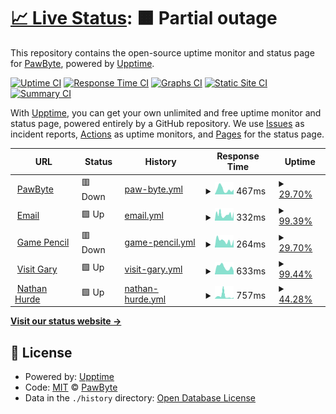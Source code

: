 # [📈 Live Status](https://uptime.pawbyte.com): <!--live status--> **🟧 Partial outage**

This repository contains the open-source uptime monitor and status page for [PawByte](http://www.pawbyte.com), powered by [Upptime](https://github.com/upptime/upptime).

[![Uptime CI](https://github.com/pawbyte/uptime/workflows/Uptime%20CI/badge.svg)](https://github.com/pawbyte/uptime/actions?query=workflow%3A%22Uptime+CI%22)
[![Response Time CI](https://github.com/pawbyte/uptime/workflows/Response%20Time%20CI/badge.svg)](https://github.com/pawbyte/uptime/actions?query=workflow%3A%22Response+Time+CI%22)
[![Graphs CI](https://github.com/pawbyte/uptime/workflows/Graphs%20CI/badge.svg)](https://github.com/pawbyte/uptime/actions?query=workflow%3A%22Graphs+CI%22)
[![Static Site CI](https://github.com/pawbyte/uptime/workflows/Static%20Site%20CI/badge.svg)](https://github.com/pawbyte/uptime/actions?query=workflow%3A%22Static+Site+CI%22)
[![Summary CI](https://github.com/pawbyte/uptime/workflows/Summary%20CI/badge.svg)](https://github.com/pawbyte/uptime/actions?query=workflow%3A%22Summary+CI%22)

With [Upptime](https://upptime.js.org), you can get your own unlimited and free uptime monitor and status page, powered entirely by a GitHub repository. We use [Issues](https://github.com/pawbyte/uptime/issues) as incident reports, [Actions](https://github.com/pawbyte/uptime/actions) as uptime monitors, and [Pages](https://uptime.pawbyte.com) for the status page.

<!--start: status pages-->
<!-- This summary is generated by Upptime (https://github.com/upptime/upptime) -->
<!-- Do not edit this manually, your changes will be overwritten -->
<!-- prettier-ignore -->
| URL | Status | History | Response Time | Uptime |
| --- | ------ | ------- | ------------- | ------ |
| <img alt="" src="https://icons.duckduckgo.com/ip3/pawbyte.com.ico" height="13"> [PawByte](https://pawbyte.com) | 🟥 Down | [paw-byte.yml](https://github.com/pawbyte/uptime/commits/HEAD/history/paw-byte.yml) | <details><summary><img alt="Response time graph" src="./graphs/paw-byte/response-time-week.png" height="20"> 467ms</summary><br><a href="https://uptime.pawbyte.com/history/paw-byte"><img alt="Response time 1247" src="https://img.shields.io/endpoint?url=https%3A%2F%2Fraw.githubusercontent.com%2Fpawbyte%2Fuptime%2FHEAD%2Fapi%2Fpaw-byte%2Fresponse-time.json"></a><br><a href="https://uptime.pawbyte.com/history/paw-byte"><img alt="24-hour response time 446" src="https://img.shields.io/endpoint?url=https%3A%2F%2Fraw.githubusercontent.com%2Fpawbyte%2Fuptime%2FHEAD%2Fapi%2Fpaw-byte%2Fresponse-time-day.json"></a><br><a href="https://uptime.pawbyte.com/history/paw-byte"><img alt="7-day response time 467" src="https://img.shields.io/endpoint?url=https%3A%2F%2Fraw.githubusercontent.com%2Fpawbyte%2Fuptime%2FHEAD%2Fapi%2Fpaw-byte%2Fresponse-time-week.json"></a><br><a href="https://uptime.pawbyte.com/history/paw-byte"><img alt="30-day response time 1247" src="https://img.shields.io/endpoint?url=https%3A%2F%2Fraw.githubusercontent.com%2Fpawbyte%2Fuptime%2FHEAD%2Fapi%2Fpaw-byte%2Fresponse-time-month.json"></a><br><a href="https://uptime.pawbyte.com/history/paw-byte"><img alt="1-year response time 1247" src="https://img.shields.io/endpoint?url=https%3A%2F%2Fraw.githubusercontent.com%2Fpawbyte%2Fuptime%2FHEAD%2Fapi%2Fpaw-byte%2Fresponse-time-year.json"></a></details> | <details><summary><a href="https://uptime.pawbyte.com/history/paw-byte">29.70%</a></summary><a href="https://uptime.pawbyte.com/history/paw-byte"><img alt="All-time uptime 83.93%" src="https://img.shields.io/endpoint?url=https%3A%2F%2Fraw.githubusercontent.com%2Fpawbyte%2Fuptime%2FHEAD%2Fapi%2Fpaw-byte%2Fuptime.json"></a><br><a href="https://uptime.pawbyte.com/history/paw-byte"><img alt="24-hour uptime 0.00%" src="https://img.shields.io/endpoint?url=https%3A%2F%2Fraw.githubusercontent.com%2Fpawbyte%2Fuptime%2FHEAD%2Fapi%2Fpaw-byte%2Fuptime-day.json"></a><br><a href="https://uptime.pawbyte.com/history/paw-byte"><img alt="7-day uptime 29.70%" src="https://img.shields.io/endpoint?url=https%3A%2F%2Fraw.githubusercontent.com%2Fpawbyte%2Fuptime%2FHEAD%2Fapi%2Fpaw-byte%2Fuptime-week.json"></a><br><a href="https://uptime.pawbyte.com/history/paw-byte"><img alt="30-day uptime 83.68%" src="https://img.shields.io/endpoint?url=https%3A%2F%2Fraw.githubusercontent.com%2Fpawbyte%2Fuptime%2FHEAD%2Fapi%2Fpaw-byte%2Fuptime-month.json"></a><br><a href="https://uptime.pawbyte.com/history/paw-byte"><img alt="1-year uptime 83.93%" src="https://img.shields.io/endpoint?url=https%3A%2F%2Fraw.githubusercontent.com%2Fpawbyte%2Fuptime%2FHEAD%2Fapi%2Fpaw-byte%2Fuptime-year.json"></a></details>
| <img alt="" src="https://icons.duckduckgo.com/ip3/email.pawbyte.com.ico" height="13"> [Email](https://email.pawbyte.com) | 🟩 Up | [email.yml](https://github.com/pawbyte/uptime/commits/HEAD/history/email.yml) | <details><summary><img alt="Response time graph" src="./graphs/email/response-time-week.png" height="20"> 332ms</summary><br><a href="https://uptime.pawbyte.com/history/email"><img alt="Response time 411" src="https://img.shields.io/endpoint?url=https%3A%2F%2Fraw.githubusercontent.com%2Fpawbyte%2Fuptime%2FHEAD%2Fapi%2Femail%2Fresponse-time.json"></a><br><a href="https://uptime.pawbyte.com/history/email"><img alt="24-hour response time 469" src="https://img.shields.io/endpoint?url=https%3A%2F%2Fraw.githubusercontent.com%2Fpawbyte%2Fuptime%2FHEAD%2Fapi%2Femail%2Fresponse-time-day.json"></a><br><a href="https://uptime.pawbyte.com/history/email"><img alt="7-day response time 332" src="https://img.shields.io/endpoint?url=https%3A%2F%2Fraw.githubusercontent.com%2Fpawbyte%2Fuptime%2FHEAD%2Fapi%2Femail%2Fresponse-time-week.json"></a><br><a href="https://uptime.pawbyte.com/history/email"><img alt="30-day response time 411" src="https://img.shields.io/endpoint?url=https%3A%2F%2Fraw.githubusercontent.com%2Fpawbyte%2Fuptime%2FHEAD%2Fapi%2Femail%2Fresponse-time-month.json"></a><br><a href="https://uptime.pawbyte.com/history/email"><img alt="1-year response time 411" src="https://img.shields.io/endpoint?url=https%3A%2F%2Fraw.githubusercontent.com%2Fpawbyte%2Fuptime%2FHEAD%2Fapi%2Femail%2Fresponse-time-year.json"></a></details> | <details><summary><a href="https://uptime.pawbyte.com/history/email">99.39%</a></summary><a href="https://uptime.pawbyte.com/history/email"><img alt="All-time uptime 99.75%" src="https://img.shields.io/endpoint?url=https%3A%2F%2Fraw.githubusercontent.com%2Fpawbyte%2Fuptime%2FHEAD%2Fapi%2Femail%2Fuptime.json"></a><br><a href="https://uptime.pawbyte.com/history/email"><img alt="24-hour uptime 100.00%" src="https://img.shields.io/endpoint?url=https%3A%2F%2Fraw.githubusercontent.com%2Fpawbyte%2Fuptime%2FHEAD%2Fapi%2Femail%2Fuptime-day.json"></a><br><a href="https://uptime.pawbyte.com/history/email"><img alt="7-day uptime 99.39%" src="https://img.shields.io/endpoint?url=https%3A%2F%2Fraw.githubusercontent.com%2Fpawbyte%2Fuptime%2FHEAD%2Fapi%2Femail%2Fuptime-week.json"></a><br><a href="https://uptime.pawbyte.com/history/email"><img alt="30-day uptime 99.75%" src="https://img.shields.io/endpoint?url=https%3A%2F%2Fraw.githubusercontent.com%2Fpawbyte%2Fuptime%2FHEAD%2Fapi%2Femail%2Fuptime-month.json"></a><br><a href="https://uptime.pawbyte.com/history/email"><img alt="1-year uptime 99.75%" src="https://img.shields.io/endpoint?url=https%3A%2F%2Fraw.githubusercontent.com%2Fpawbyte%2Fuptime%2FHEAD%2Fapi%2Femail%2Fuptime-year.json"></a></details>
| <img alt="" src="https://icons.duckduckgo.com/ip3/gamepencil.net.ico" height="13"> [Game Pencil](https://gamepencil.net) | 🟥 Down | [game-pencil.yml](https://github.com/pawbyte/uptime/commits/HEAD/history/game-pencil.yml) | <details><summary><img alt="Response time graph" src="./graphs/game-pencil/response-time-week.png" height="20"> 264ms</summary><br><a href="https://uptime.pawbyte.com/history/game-pencil"><img alt="Response time 368" src="https://img.shields.io/endpoint?url=https%3A%2F%2Fraw.githubusercontent.com%2Fpawbyte%2Fuptime%2FHEAD%2Fapi%2Fgame-pencil%2Fresponse-time.json"></a><br><a href="https://uptime.pawbyte.com/history/game-pencil"><img alt="24-hour response time 300" src="https://img.shields.io/endpoint?url=https%3A%2F%2Fraw.githubusercontent.com%2Fpawbyte%2Fuptime%2FHEAD%2Fapi%2Fgame-pencil%2Fresponse-time-day.json"></a><br><a href="https://uptime.pawbyte.com/history/game-pencil"><img alt="7-day response time 264" src="https://img.shields.io/endpoint?url=https%3A%2F%2Fraw.githubusercontent.com%2Fpawbyte%2Fuptime%2FHEAD%2Fapi%2Fgame-pencil%2Fresponse-time-week.json"></a><br><a href="https://uptime.pawbyte.com/history/game-pencil"><img alt="30-day response time 368" src="https://img.shields.io/endpoint?url=https%3A%2F%2Fraw.githubusercontent.com%2Fpawbyte%2Fuptime%2FHEAD%2Fapi%2Fgame-pencil%2Fresponse-time-month.json"></a><br><a href="https://uptime.pawbyte.com/history/game-pencil"><img alt="1-year response time 368" src="https://img.shields.io/endpoint?url=https%3A%2F%2Fraw.githubusercontent.com%2Fpawbyte%2Fuptime%2FHEAD%2Fapi%2Fgame-pencil%2Fresponse-time-year.json"></a></details> | <details><summary><a href="https://uptime.pawbyte.com/history/game-pencil">29.70%</a></summary><a href="https://uptime.pawbyte.com/history/game-pencil"><img alt="All-time uptime 83.95%" src="https://img.shields.io/endpoint?url=https%3A%2F%2Fraw.githubusercontent.com%2Fpawbyte%2Fuptime%2FHEAD%2Fapi%2Fgame-pencil%2Fuptime.json"></a><br><a href="https://uptime.pawbyte.com/history/game-pencil"><img alt="24-hour uptime 0.00%" src="https://img.shields.io/endpoint?url=https%3A%2F%2Fraw.githubusercontent.com%2Fpawbyte%2Fuptime%2FHEAD%2Fapi%2Fgame-pencil%2Fuptime-day.json"></a><br><a href="https://uptime.pawbyte.com/history/game-pencil"><img alt="7-day uptime 29.70%" src="https://img.shields.io/endpoint?url=https%3A%2F%2Fraw.githubusercontent.com%2Fpawbyte%2Fuptime%2FHEAD%2Fapi%2Fgame-pencil%2Fuptime-week.json"></a><br><a href="https://uptime.pawbyte.com/history/game-pencil"><img alt="30-day uptime 83.68%" src="https://img.shields.io/endpoint?url=https%3A%2F%2Fraw.githubusercontent.com%2Fpawbyte%2Fuptime%2FHEAD%2Fapi%2Fgame-pencil%2Fuptime-month.json"></a><br><a href="https://uptime.pawbyte.com/history/game-pencil"><img alt="1-year uptime 83.95%" src="https://img.shields.io/endpoint?url=https%3A%2F%2Fraw.githubusercontent.com%2Fpawbyte%2Fuptime%2FHEAD%2Fapi%2Fgame-pencil%2Fuptime-year.json"></a></details>
| <img alt="" src="https://icons.duckduckgo.com/ip3/visitgary.net.ico" height="13"> [Visit Gary](https://visitgary.net) | 🟩 Up | [visit-gary.yml](https://github.com/pawbyte/uptime/commits/HEAD/history/visit-gary.yml) | <details><summary><img alt="Response time graph" src="./graphs/visit-gary/response-time-week.png" height="20"> 633ms</summary><br><a href="https://uptime.pawbyte.com/history/visit-gary"><img alt="Response time 552" src="https://img.shields.io/endpoint?url=https%3A%2F%2Fraw.githubusercontent.com%2Fpawbyte%2Fuptime%2FHEAD%2Fapi%2Fvisit-gary%2Fresponse-time.json"></a><br><a href="https://uptime.pawbyte.com/history/visit-gary"><img alt="24-hour response time 987" src="https://img.shields.io/endpoint?url=https%3A%2F%2Fraw.githubusercontent.com%2Fpawbyte%2Fuptime%2FHEAD%2Fapi%2Fvisit-gary%2Fresponse-time-day.json"></a><br><a href="https://uptime.pawbyte.com/history/visit-gary"><img alt="7-day response time 633" src="https://img.shields.io/endpoint?url=https%3A%2F%2Fraw.githubusercontent.com%2Fpawbyte%2Fuptime%2FHEAD%2Fapi%2Fvisit-gary%2Fresponse-time-week.json"></a><br><a href="https://uptime.pawbyte.com/history/visit-gary"><img alt="30-day response time 552" src="https://img.shields.io/endpoint?url=https%3A%2F%2Fraw.githubusercontent.com%2Fpawbyte%2Fuptime%2FHEAD%2Fapi%2Fvisit-gary%2Fresponse-time-month.json"></a><br><a href="https://uptime.pawbyte.com/history/visit-gary"><img alt="1-year response time 552" src="https://img.shields.io/endpoint?url=https%3A%2F%2Fraw.githubusercontent.com%2Fpawbyte%2Fuptime%2FHEAD%2Fapi%2Fvisit-gary%2Fresponse-time-year.json"></a></details> | <details><summary><a href="https://uptime.pawbyte.com/history/visit-gary">99.44%</a></summary><a href="https://uptime.pawbyte.com/history/visit-gary"><img alt="All-time uptime 99.81%" src="https://img.shields.io/endpoint?url=https%3A%2F%2Fraw.githubusercontent.com%2Fpawbyte%2Fuptime%2FHEAD%2Fapi%2Fvisit-gary%2Fuptime.json"></a><br><a href="https://uptime.pawbyte.com/history/visit-gary"><img alt="24-hour uptime 97.61%" src="https://img.shields.io/endpoint?url=https%3A%2F%2Fraw.githubusercontent.com%2Fpawbyte%2Fuptime%2FHEAD%2Fapi%2Fvisit-gary%2Fuptime-day.json"></a><br><a href="https://uptime.pawbyte.com/history/visit-gary"><img alt="7-day uptime 99.44%" src="https://img.shields.io/endpoint?url=https%3A%2F%2Fraw.githubusercontent.com%2Fpawbyte%2Fuptime%2FHEAD%2Fapi%2Fvisit-gary%2Fuptime-week.json"></a><br><a href="https://uptime.pawbyte.com/history/visit-gary"><img alt="30-day uptime 99.81%" src="https://img.shields.io/endpoint?url=https%3A%2F%2Fraw.githubusercontent.com%2Fpawbyte%2Fuptime%2FHEAD%2Fapi%2Fvisit-gary%2Fuptime-month.json"></a><br><a href="https://uptime.pawbyte.com/history/visit-gary"><img alt="1-year uptime 99.81%" src="https://img.shields.io/endpoint?url=https%3A%2F%2Fraw.githubusercontent.com%2Fpawbyte%2Fuptime%2FHEAD%2Fapi%2Fvisit-gary%2Fuptime-year.json"></a></details>
| <img alt="" src="https://icons.duckduckgo.com/ip3/nathanhurde.com.ico" height="13"> [Nathan Hurde](https://nathanhurde.com) | 🟩 Up | [nathan-hurde.yml](https://github.com/pawbyte/uptime/commits/HEAD/history/nathan-hurde.yml) | <details><summary><img alt="Response time graph" src="./graphs/nathan-hurde/response-time-week.png" height="20"> 757ms</summary><br><a href="https://uptime.pawbyte.com/history/nathan-hurde"><img alt="Response time 613" src="https://img.shields.io/endpoint?url=https%3A%2F%2Fraw.githubusercontent.com%2Fpawbyte%2Fuptime%2FHEAD%2Fapi%2Fnathan-hurde%2Fresponse-time.json"></a><br><a href="https://uptime.pawbyte.com/history/nathan-hurde"><img alt="24-hour response time 720" src="https://img.shields.io/endpoint?url=https%3A%2F%2Fraw.githubusercontent.com%2Fpawbyte%2Fuptime%2FHEAD%2Fapi%2Fnathan-hurde%2Fresponse-time-day.json"></a><br><a href="https://uptime.pawbyte.com/history/nathan-hurde"><img alt="7-day response time 757" src="https://img.shields.io/endpoint?url=https%3A%2F%2Fraw.githubusercontent.com%2Fpawbyte%2Fuptime%2FHEAD%2Fapi%2Fnathan-hurde%2Fresponse-time-week.json"></a><br><a href="https://uptime.pawbyte.com/history/nathan-hurde"><img alt="30-day response time 613" src="https://img.shields.io/endpoint?url=https%3A%2F%2Fraw.githubusercontent.com%2Fpawbyte%2Fuptime%2FHEAD%2Fapi%2Fnathan-hurde%2Fresponse-time-month.json"></a><br><a href="https://uptime.pawbyte.com/history/nathan-hurde"><img alt="1-year response time 613" src="https://img.shields.io/endpoint?url=https%3A%2F%2Fraw.githubusercontent.com%2Fpawbyte%2Fuptime%2FHEAD%2Fapi%2Fnathan-hurde%2Fresponse-time-year.json"></a></details> | <details><summary><a href="https://uptime.pawbyte.com/history/nathan-hurde">44.28%</a></summary><a href="https://uptime.pawbyte.com/history/nathan-hurde"><img alt="All-time uptime 87.03%" src="https://img.shields.io/endpoint?url=https%3A%2F%2Fraw.githubusercontent.com%2Fpawbyte%2Fuptime%2FHEAD%2Fapi%2Fnathan-hurde%2Fuptime.json"></a><br><a href="https://uptime.pawbyte.com/history/nathan-hurde"><img alt="24-hour uptime 0.01%" src="https://img.shields.io/endpoint?url=https%3A%2F%2Fraw.githubusercontent.com%2Fpawbyte%2Fuptime%2FHEAD%2Fapi%2Fnathan-hurde%2Fuptime-day.json"></a><br><a href="https://uptime.pawbyte.com/history/nathan-hurde"><img alt="7-day uptime 44.28%" src="https://img.shields.io/endpoint?url=https%3A%2F%2Fraw.githubusercontent.com%2Fpawbyte%2Fuptime%2FHEAD%2Fapi%2Fnathan-hurde%2Fuptime-week.json"></a><br><a href="https://uptime.pawbyte.com/history/nathan-hurde"><img alt="30-day uptime 86.82%" src="https://img.shields.io/endpoint?url=https%3A%2F%2Fraw.githubusercontent.com%2Fpawbyte%2Fuptime%2FHEAD%2Fapi%2Fnathan-hurde%2Fuptime-month.json"></a><br><a href="https://uptime.pawbyte.com/history/nathan-hurde"><img alt="1-year uptime 87.03%" src="https://img.shields.io/endpoint?url=https%3A%2F%2Fraw.githubusercontent.com%2Fpawbyte%2Fuptime%2FHEAD%2Fapi%2Fnathan-hurde%2Fuptime-year.json"></a></details>

<!--end: status pages-->

[**Visit our status website →**](https://uptime.pawbyte.com)

## 📄 License

- Powered by: [Upptime](https://github.com/upptime/upptime)
- Code: [MIT](./LICENSE) © [PawByte](http://www.pawbyte.com)
- Data in the `./history` directory: [Open Database License](https://opendatacommons.org/licenses/odbl/1-0/)
